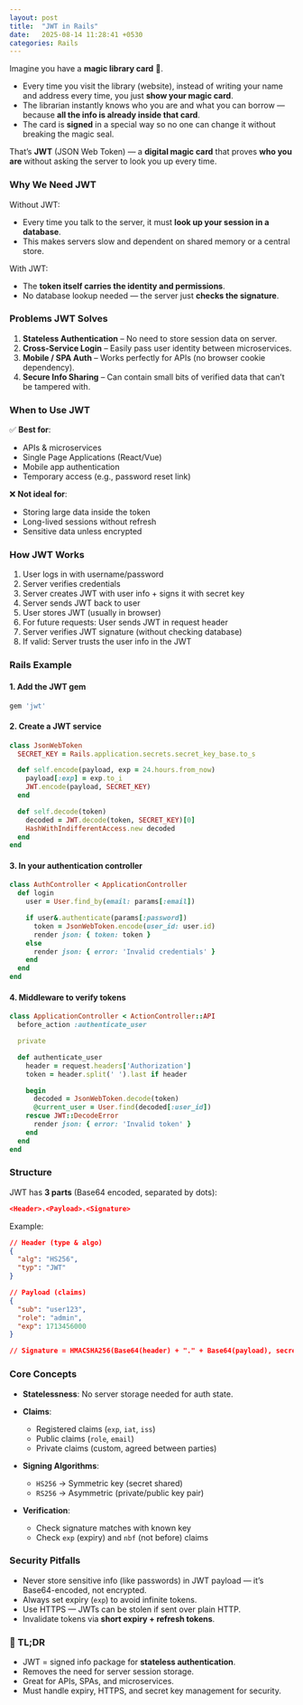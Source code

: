 ```yaml
---
layout: post
title:  "JWT in Rails"
date:   2025-08-14 11:28:41 +0530
categories: Rails
---
```


Imagine you have a **magic library card** 📇.

* Every time you visit the library (website), instead of writing your name and address every time, you just **show your magic card**.
* The librarian instantly knows who you are and what you can borrow — because **all the info is already inside that card**.
* The card is **signed** in a special way so no one can change it without breaking the magic seal.

That’s **JWT** (JSON Web Token) — a **digital magic card** that proves **who you are** without asking the server to look you up every time.

### Why We Need JWT

Without JWT:

* Every time you talk to the server, it must **look up your session in a database**.
* This makes servers slow and dependent on shared memory or a central store.

With JWT:

* The **token itself carries the identity and permissions**.
* No database lookup needed — the server just **checks the signature**.

### Problems JWT Solves

1. **Stateless Authentication** – No need to store session data on server.
2. **Cross-Service Login** – Easily pass user identity between microservices.
3. **Mobile / SPA Auth** – Works perfectly for APIs (no browser cookie dependency).
4. **Secure Info Sharing** – Can contain small bits of verified data that can’t be tampered with.

### When to Use JWT

✅ **Best for**:

* APIs & microservices
* Single Page Applications (React/Vue)
* Mobile app authentication
* Temporary access (e.g., password reset link)

❌ **Not ideal for**:

* Storing large data inside the token
* Long-lived sessions without refresh
* Sensitive data unless encrypted

### How JWT Works

1. User logs in with username/password
2. Server verifies credentials
3. Server creates JWT with user info + signs it with secret key
4. Server sends JWT back to user
5. User stores JWT (usually in browser)
6. For future requests: User sends JWT in request header
7. Server verifies JWT signature (without checking database)
8. If valid: Server trusts the user info in the JWT

### Rails Example

#### 1. Add the JWT gem

```ruby
gem 'jwt'
```

#### 2. Create a JWT service

```ruby
class JsonWebToken
  SECRET_KEY = Rails.application.secrets.secret_key_base.to_s

  def self.encode(payload, exp = 24.hours.from_now)
    payload[:exp] = exp.to_i
    JWT.encode(payload, SECRET_KEY)
  end

  def self.decode(token)
    decoded = JWT.decode(token, SECRET_KEY)[0]
    HashWithIndifferentAccess.new decoded
  end
end
```

#### 3. In your authentication controller

```ruby
class AuthController < ApplicationController
  def login
    user = User.find_by(email: params[:email])

    if user&.authenticate(params[:password])
      token = JsonWebToken.encode(user_id: user.id)
      render json: { token: token }
    else
      render json: { error: 'Invalid credentials' }
    end
  end
end
```

#### 4. Middleware to verify tokens

```ruby
class ApplicationController < ActionController::API
  before_action :authenticate_user

  private

  def authenticate_user
    header = request.headers['Authorization']
    token = header.split(' ').last if header

    begin
      decoded = JsonWebToken.decode(token)
      @current_user = User.find(decoded[:user_id])
    rescue JWT::DecodeError
      render json: { error: 'Invalid token' }
    end
  end
end
```

### Structure

JWT has **3 parts** (Base64 encoded, separated by dots):

```json
<Header>.<Payload>.<Signature>
```

Example:

```json
// Header (type & algo)
{
  "alg": "HS256",
  "typ": "JWT"
}

// Payload (claims)
{
  "sub": "user123",
  "role": "admin",
  "exp": 1713456000
}

// Signature = HMACSHA256(Base64(header) + "." + Base64(payload), secret)
```

### Core Concepts

* **Statelessness**: No server storage needed for auth state.
* **Claims**:

  * Registered claims (`exp`, `iat`, `iss`)
  * Public claims (`role`, `email`)
  * Private claims (custom, agreed between parties)
* **Signing Algorithms**:

  * `HS256` → Symmetric key (secret shared)
  * `RS256` → Asymmetric (private/public key pair)
* **Verification**:

  * Check signature matches with known key
  * Check `exp` (expiry) and `nbf` (not before) claims

### Security Pitfalls

* Never store sensitive info (like passwords) in JWT payload — it’s Base64-encoded, not encrypted.
* Always set expiry (`exp`) to avoid infinite tokens.
* Use HTTPS — JWTs can be stolen if sent over plain HTTP.
* Invalidate tokens via **short expiry + refresh tokens**.

### 🧵 TL;DR

* JWT = signed info package for **stateless authentication**.
* Removes the need for server session storage.
* Great for APIs, SPAs, and microservices.
* Must handle expiry, HTTPS, and secret key management for security.
